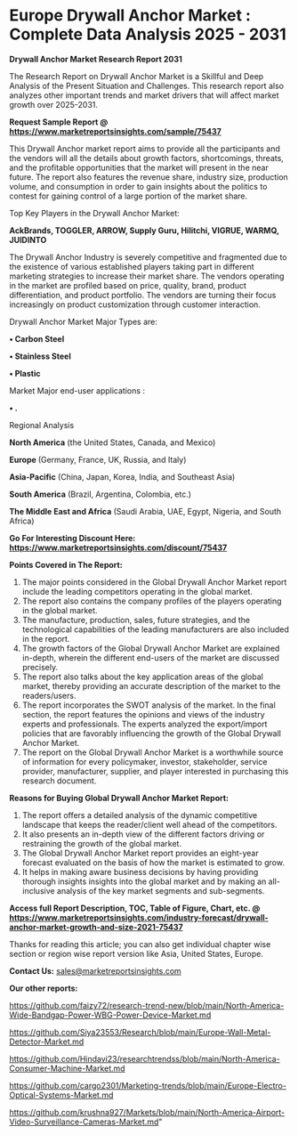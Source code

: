 # Europe Drywall Anchor Market : Complete Data Analysis 2025 - 2031

<strong>Drywall Anchor Market Research Report 2031</strong>

The Research Report on Drywall Anchor Market is a Skillful and Deep Analysis of the Present Situation and Challenges. This research report also analyzes other important trends and market drivers that will affect market growth over 2025-2031.

<strong>Request Sample Report @ <a href=https://www.marketreportsinsights.com/sample/75437>https://www.marketreportsinsights.com/sample/75437</a></strong>

This Drywall Anchor market report aims to provide all the participants and the vendors will all the details about growth factors, shortcomings, threats, and the profitable opportunities that the market will present in the near future. The report also features the revenue share, industry size, production volume, and consumption in order to gain insights about the politics to contest for gaining control of a large portion of the market share.

Top Key Players in the Drywall Anchor Market:

<strong>AckBrands, TOGGLER, ARROW, Supply Guru, Hilitchi, VIGRUE, WARMQ, JUIDINTO</strong>

The Drywall Anchor Industry is severely competitive and fragmented due to the existence of various established players taking part in different marketing strategies to increase their market share. The vendors operating in the market are profiled based on price, quality, brand, product differentiation, and product portfolio. The vendors are turning their focus increasingly on product customization through customer interaction.

Drywall Anchor Market Major Types are:

<strong>• Carbon Steel

• Stainless Steel

• Plastic</strong>

Market Major end-user applications :

<strong>• .</strong>

Regional Analysis

</u><strong><b>North America</b></strong> (the United States, Canada, and Mexico)

<strong><b>Europe </b></strong>(Germany, France, UK, Russia, and Italy)

<strong><b>Asia-Pacific</b></strong> (China, Japan, Korea, India, and Southeast Asia)

<strong><b>South America</b></strong> (Brazil, Argentina, Colombia, etc.)

<strong><b>The Middle East and Africa</b></strong> (Saudi Arabia, UAE, Egypt, Nigeria, and South Africa)

<strong>Go For Interesting Discount Here: <a href=https://www.marketreportsinsights.com/discount/75437>https://www.marketreportsinsights.com/discount/75437</a></strong>

<strong>Points Covered in The Report:</strong>
<ol>
  <li>The major points considered in the Global Drywall Anchor Market report include the leading competitors operating in the global market.</li>
  <li>The report also contains the company profiles of the players operating in the global market.</li>
  <li>The manufacture, production, sales, future strategies, and the technological capabilities of the leading manufacturers are also included in the report.</li>
  <li>The growth factors of the Global Drywall Anchor Market are explained in-depth, wherein the different end-users of the market are discussed precisely.</li>
  <li>The report also talks about the key application areas of the global market, thereby providing an accurate description of the market to the readers/users.</li>
  <li>The report incorporates the SWOT analysis of the market. In the final section, the report features the opinions and views of the industry experts and professionals. The experts analyzed the export/import policies that are favorably influencing the growth of the Global Drywall Anchor Market.</li>
  <li>The report on the Global Drywall Anchor Market is a worthwhile source of information for every policymaker, investor, stakeholder, service provider, manufacturer, supplier, and player interested in purchasing this research document.</li>
</ol>
<strong>Reasons for Buying Global Drywall Anchor Market Report:</strong>

<ol>
  <li>The report offers a detailed analysis of the dynamic competitive landscape that keeps the reader/client well ahead of the competitors.</li>
  <li>It also presents an in-depth view of the different factors driving or restraining the growth of the global market.</li>
  <li>The Global Drywall Anchor Market report provides an eight-year forecast evaluated on the basis of how the market is estimated to grow.</li>
  <li>It helps in making aware business decisions by having providing thorough insights insights into the global market and by making an all-inclusive analysis of the key market segments and sub-segments.</li>
</ol>
<strong>Access full Report Description, TOC, Table of Figure, Chart, etc. @ <a href=https://www.marketreportsinsights.com/industry-forecast/drywall-anchor-market-growth-and-size-2021-75437>https://www.marketreportsinsights.com/industry-forecast/drywall-anchor-market-growth-and-size-2021-75437</a></strong>


Thanks for reading this article; you can also get individual chapter wise section or region wise report version like Asia, United States, Europe.

<strong>Contact Us:</strong>
sales@marketreportsinsights.com

<strong>Our other reports:</strong>

<a href=https://github.com/faizy72/research-trend-new/blob/main/North-America-Wide-Bandgap-Power-WBG-Power-Device-Market.md>https://github.com/faizy72/research-trend-new/blob/main/North-America-Wide-Bandgap-Power-WBG-Power-Device-Market.md</a>

<a href=https://github.com/Siya23553/Research/blob/main/Europe-Wall-Metal-Detector-Market.md>https://github.com/Siya23553/Research/blob/main/Europe-Wall-Metal-Detector-Market.md</a>

<a href=https://github.com/Hindavi23/researchtrendss/blob/main/North-America-Consumer-Machine-Market.md>https://github.com/Hindavi23/researchtrendss/blob/main/North-America-Consumer-Machine-Market.md</a>

<a href=https://github.com/cargo2301/Marketing-trends/blob/main/Europe-Electro-Optical-Systems-Market.md>https://github.com/cargo2301/Marketing-trends/blob/main/Europe-Electro-Optical-Systems-Market.md</a>

<a href=https://github.com/krushna927/Markets/blob/main/North-America-Airport-Video-Surveillance-Cameras-Market.md>https://github.com/krushna927/Markets/blob/main/North-America-Airport-Video-Surveillance-Cameras-Market.md</a>"
